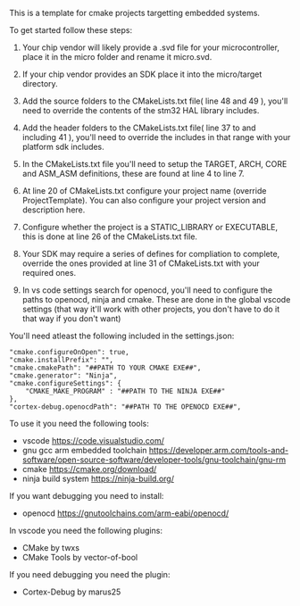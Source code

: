 This is a template for cmake projects targetting embedded systems.

To get started follow these steps:

1. Your chip vendor will likely provide a .svd file for your microcontroller, place it in the micro folder and rename it micro.svd.

2. If your chip vendor provides an SDK place it into the micro/target directory.

3. Add the source folders to the CMakeLists.txt file( line 48 and 49 ), you'll need to override the contents of the stm32 HAL library includes.

4. Add the header folders to the CMakeLists.txt file( line 37 to and including 41 ), you'll need to override the includes in that range with your platform sdk includes.

5. In the CMakeLists.txt file you'll need to setup the TARGET, ARCH, CORE and ASM_ASM definitions, these are found at line 4 to line 7.

6. At line 20 of CMakeLists.txt configure your project name (override ProjectTemplate). You can also configure your project version and description here.

7. Configure whether the project is a STATIC_LIBRARY or EXECUTABLE, this is done at line 26 of the CMakeLists.txt file.

8. Your SDK may require a series of defines for compliation to complete, override the ones provided at line 31 of CMakeLists.txt with your required ones.

9. In vs code settings search for openocd, you'll need to configure the paths to openocd, ninja and cmake. These are done in the global vscode settings (that way it'll work with other projects, you don't have to do it that way if you don't want)

You'll need atleast the following included in the settings.json:

    "cmake.configureOnOpen": true,
    "cmake.installPrefix": "",
    "cmake.cmakePath": "##PATH TO YOUR CMAKE EXE##",
    "cmake.generator": "Ninja",
    "cmake.configureSettings": {
        "CMAKE_MAKE_PROGRAM" : "##PATH TO THE NINJA EXE##"
    },
    "cortex-debug.openocdPath": "##PATH TO THE OPENOCD EXE##",

To use it you need the following tools:
- vscode https://code.visualstudio.com/
- gnu gcc arm embedded toolchain https://developer.arm.com/tools-and-software/open-source-software/developer-tools/gnu-toolchain/gnu-rm
- cmake https://cmake.org/download/
- ninja build system https://ninja-build.org/

If you want debugging you need to install:
- openocd https://gnutoolchains.com/arm-eabi/openocd/

In vscode you need the following plugins:
- CMake by twxs
- CMake Tools by vector-of-bool

If you need debugging you need the plugin:
- Cortex-Debug by marus25